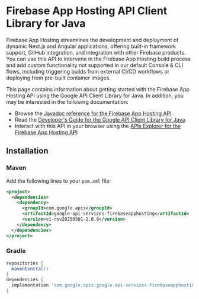 # Firebase App Hosting API Client Library for Java

Firebase App Hosting streamlines the development and deployment of dynamic Next.js and Angular applications, offering built-in framework support, GitHub integration, and integration with other Firebase products. You can use this API to intervene in the Firebase App Hosting build process and add custom functionality not supported in our default Console & CLI flows, including triggering builds from external CI/CD workflows or deploying from pre-built container images. 

This page contains information about getting started with the Firebase App Hosting API
using the Google API Client Library for Java. In addition, you may be interested
in the following documentation:

* Browse the [Javadoc reference for the Firebase App Hosting API][javadoc]
* Read the [Developer's Guide for the Google API Client Library for Java][google-api-client].
* Interact with this API in your browser using the [APIs Explorer for the Firebase App Hosting API][api-explorer]

## Installation

### Maven

Add the following lines to your `pom.xml` file:

```xml
<project>
  <dependencies>
    <dependency>
      <groupId>com.google.apis</groupId>
      <artifactId>google-api-services-firebaseapphosting</artifactId>
      <version>v1-rev20250501-2.0.0</version>
    </dependency>
  </dependencies>
</project>
```

### Gradle

```gradle
repositories {
  mavenCentral()
}
dependencies {
  implementation 'com.google.apis:google-api-services-firebaseapphosting:v1-rev20250501-2.0.0'
}
```

[javadoc]: https://googleapis.dev/java/google-api-services-firebaseapphosting/latest/index.html
[google-api-client]: https://github.com/googleapis/google-api-java-client/
[api-explorer]: https://developers.google.com/apis-explorer/#p/firebaseapphosting/v1/
